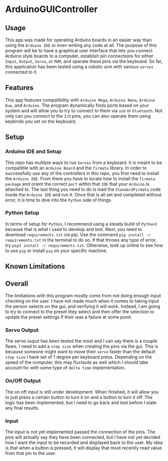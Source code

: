 # ArduinoGUIController

## Usage

This app was made for operating Arduino boards in an easier way than using the `Arduino IDE` or even writing any code at all. The purpose of this program will be to have a graphical user interface that lets you connect Arduino style boards to a computer, establish pin connections for either `Input`, `Output`, `Servo`, or `PWM`, and operate these pins via the keyboard. So far, this application has been tested using a robotic arm with various `servos` connected to it.

## Features

This app features compatibility with `Arduino Mega`, `Arduino Nano`, `Arduino Due`, and `Arduino`. The program dynamically finds ports based on your system and will allow you to try to connect to them via `usb` or `bluetooth`. Not only can you connect to the `I/O` pins, you can also operate them using keybinds you set on the keyboard.

## Setup

### Arduino IDE and Setup

This repo has multiple ways to run `Servos` from a keyboard. It is meant to be compatible with an `Arduino Board` and the `firmata` library. In order to successfully use any of the controllers in this repo, you first need to install the `Arduino IDE`. From there you have to locate how to install the `firmata package` and orient the correct `port` within that `IDE` that your `Arduino` is attached to. The last thing you need to do is load the `StandardFirmata` code inside the `Arduino IDE` and run it. Once that is all set and completed without error, it is time to dive into the `Python` side of things.

### Python Setup

In terms of setup for `Python`, I recommend using a steady build of `Python3` because that is what I used to develop and test. Next, you need to download `requirements.txt` via pip. Use the command `pip install -r requirements.txt` in the terminal to do so. If that throws any type of error, try `pip3 install -r requirements.txt`. Otherwise, look up online to see how to use `pip` or install `pip` on your specific machine.

## Known Limitations

## Overall

The limitations with this program mostly come from not doing enough input checking on the user. I have not made much when it comes to taking input the person selects on the gui, and verifying it will work. Instead, I am going to try to connect to the preset they select and then offer the selection to update the preset settings if their was a failure at some point.

### Servo Output

The servo ouput has been tested the most and I can say there is a couple flaws. I need to add a `step size` when creating the pins via the gui. This is because someone might want to move their `servo` faster than the default `step size` I have set of 1 degree per keyboard press. Depending on the speed of the computer, this may fluctaute as well which I should take account for with some type of `delta time` implementation.

### On/Off Output

The on off input is still under development. When finished, it will allow you to just press a certain button to turn it on and a button to turn it off. The logic has been implemented, but I need to go back and test before I state any final results.

### Input 

The input is not yet implemented passed the connection of the pins. The pins will actually say they have been connected, but I have not yet decided how I want the input to be recorded and displayed back to the user. My idea is that when a button is pressed, it will display that most recently read value from that pin to the user.
